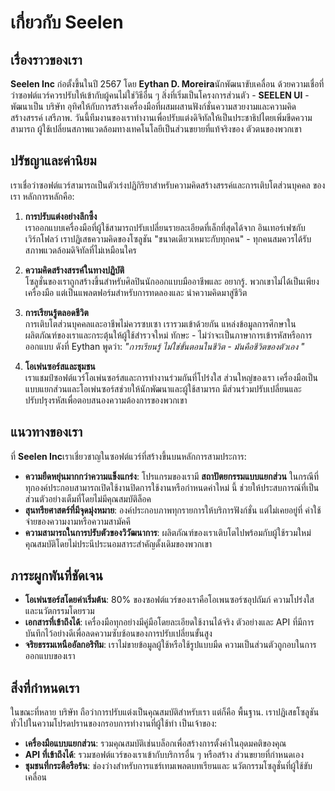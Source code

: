 # เกี่ยวกับ Seelen

## เรื่องราวของเรา

**Seelen Inc** ก่อตั้งขึ้นในปี 2567 โดย **Eythan D. Moreira**นักพัฒนาขับเคลื่อน
ด้วยความเชื่อที่ว่าซอฟต์แวร์ควรปรับให้เข้ากับผู้คนไม่ใช่วิธีอื่น ๆ สิ่งที่เริ่มเป็นโครงการส่วนตัว - **SEELEN
UI** - พัฒนาเป็น บริษัท
อุทิศให้กับการสร้างเครื่องมือที่ผสมผสานฟังก์ชั่นความสวยงามและความคิดสร้างสรรค์ เสรีภาพ.
วันนี้ทีมงานของเราทำงานเพื่อปรับแต่งดิจิทัลให้เป็นประชาธิปไตยเพิ่มขีดความสามารถ
ผู้ใช้เปลี่ยนสภาพแวดล้อมทางเทคโนโลยีเป็นส่วนขยายที่แท้จริงของ ตัวตนของพวกเขา

## ปรัชญาและค่านิยม

เราเชื่อว่าซอฟต์แวร์สามารถเป็นตัวเร่งปฏิกิริยาสำหรับความคิดสร้างสรรค์และการเติบโตส่วนบุคคล ของเรา
หลักการหลักคือ:

1. **การปรับแต่งอย่างลึกซึ้ง**\
   เราออกแบบเครื่องมือที่ผู้ใช้สามารถปรับเปลี่ยนรายละเอียดที่เล็กที่สุดได้จาก อินเทอร์เฟซกับเวิร์กโฟลว์
   เราปฏิเสธความคิดของโซลูชัน "ขนาดเดียวเหมาะกับทุกคน" \-
   ทุกคนสมควรได้รับสภาพแวดล้อมดิจิทัลที่ไม่เหมือนใคร

2. **ความคิดสร้างสรรค์ในทางปฏิบัติ**\
   โซลูชั่นของเราถูกสร้างขึ้นสำหรับศิลปินนักออกแบบมืออาชีพและ อยากรู้. พวกเขาไม่ได้เป็นเพียงเครื่องมือ
   แต่เป็นแพลตฟอร์มสำหรับการทดลองและ นำความคิดมาสู่ชีวิต

3. **การเรียนรู้ตลอดชีวิต**\
   การเติบโตส่วนบุคคลและอาชีพไม่ควรซบเซา เรารวมเข้าด้วยกัน
   แหล่งข้อมูลการศึกษาในผลิตภัณฑ์ของเราและกระตุ้นให้ผู้ใช้สำรวจใหม่ ทักษะ -
   ไม่ว่าจะเป็นภาษาการเข้ารหัสหรือการออกแบบ ดังที่ Eythan พูดว่า: _"การเรียนรู้
   ไม่ใช่ขั้นตอนในชีวิต - มันคือชีวิตของตัวเอง "_

4. **โอเพ่นซอร์สและชุมชน**\
   เราแชมป์ซอฟต์แวร์โอเพ่นซอร์สและการทำงานร่วมกันที่โปร่งใส ส่วนใหญ่ของเรา
   เครื่องมือเป็นแบบแยกส่วนและโอเพ่นซอร์สช่วยให้นักพัฒนาและผู้ใช้สามารถ
   มีส่วนร่วมปรับเปลี่ยนและปรับปรุงรหัสเพื่อตอบสนองความต้องการของพวกเขา

## แนวทางของเรา

ที่ **Seelen Inc**เราเชี่ยวชาญในซอฟต์แวร์ที่สร้างขึ้นบนหลักการสามประการ:

- **ความยืดหยุ่นมากกว่าความแข็งแกร่ง**: โปรแกรมของเรามี **สถาปัตยกรรมแบบแยกส่วน**
  ในกรณีที่ทุกองค์ประกอบสามารถเปิดใช้งานปิดการใช้งานหรือกำหนดค่าใหม่ นี้
  ช่วยให้ประสบการณ์ที่เป็นส่วนตัวอย่างเต็มที่โดยไม่มีคุณสมบัติล็อค
- **สุนทรียศาสตร์ที่มีจุดมุ่งหมาย**: องค์ประกอบภาพทุกรายการให้บริการฟังก์ชั่น แต่ไม่เคยอยู่ที่
  ค่าใช้จ่ายของความงามหรือความสามัคคี
- **ความสามารถในการปรับตัวของวิวัฒนาการ**: ผลิตภัณฑ์ของเราเติบโตไปพร้อมกับผู้ใช้รวมใหม่
  คุณสมบัติโดยไม่ประนีประนอมสาระสำคัญดั้งเดิมของพวกเขา

## ภาระผูกพันที่ชัดเจน

- **โอเพ่นซอร์สโดยค่าเริ่มต้น**: 80% ของซอฟต์แวร์ของเราคือโอเพนซอร์ซอุปถัมภ์
  ความโปร่งใสและนวัตกรรมโดยรวม
- **เอกสารที่เข้าถึงได้**: เครื่องมือทุกอย่างมีคู่มือโดยละเอียดใช้งานได้จริง ตัวอย่างและ API
  ที่มีการบันทึกไว้อย่างดีเพื่อลดความซับซ้อนของการปรับเปลี่ยนขั้นสูง
- **จริยธรรมเหนืออัลกอริทึม**: เราไม่ขายข้อมูลผู้ใช้หรือใช้รูปแบบมืด
  ความเป็นส่วนตัวถูกอบในการออกแบบของเรา

## สิ่งที่กำหนดเรา

ในขณะที่หลาย บริษัท ถือว่าการปรับแต่งเป็นคุณสมบัติสำหรับเรา แต่ก็คือ พื้นฐาน.
เราปฏิเสธโซลูชันทั่วไปในความโปรดปรานของกรอบการทำงานที่ผู้ใช้ทำ เป็นเจ้าของ:

- **เครื่องมือแบบแยกส่วน**: รวมคุณสมบัติเช่นบล็อกเพื่อสร้างการตั้งค่าในอุดมคติของคุณ
- **API ที่เข้าถึงได้**: รวมซอฟต์แวร์ของเราเข้ากับบริการอื่น ๆ หรือสร้าง ส่วนขยายที่กำหนดเอง
- **ชุมชนที่กระตือรือร้น**: ช่องว่างสำหรับการแชร์เทมเพลตบทเรียนและ นวัตกรรมโซลูชั่นที่ผู้ใช้ขับเคลื่อน
